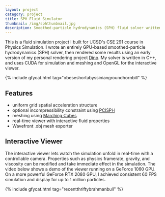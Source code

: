 ```yaml
---
layout: project
category: project
title: SPH Fluid Simulator
thumbnail: /img/sphthumbnail.jpg
description: Smoothed-particle hydrodynamics (SPH) fluid solver written for GPU. Includes OpenGL viewer with support for GPU-based meshing via Marching Cubes and simple rendering. Capable of real-time (60 FPS) simulation of up to 1 million particles.
---
```


This is a fluid simulation project I built for UCSD's CSE 291 course in Physics Simulation. I wrote an entirely GPU-based smoothed-particle hydrodynamics (SPH) solver, then rendered some results using an early version of my personal rendering project [Dino](/project/dino.html). My solver is written in C++, and uses CUDA for simulation and meshing and OpenGL for the interactive viewer.

{% include gfycat.html tag="obeseshortabyssiniangroundhornbill" %}

## Features

- uniform grid spatial acceleration structure
- optional incompressibility constraint using [PCISPH](https://people.inf.ethz.ch/~sobarbar/papers/Sol09/Sol09.pdf)
- meshing using [Marching Cubes](https://en.wikipedia.org/wiki/Marching_cubes)
- real-time viewer with interactive fluid properties
- Wavefront .obj mesh exporter

## Interactive Viewer

The interactive viewer lets watch the simulation unfold in real-time with a controllable camera. Properties such as physics framerate, gravity, and viscosity can be modified and take immediate effect in the simulation. The video below shows a demo of the viewer running on a GeForce 1060 GPU. On a more powerful GeForce RTX 2080 GPU, I achieved consistent 60 FPS simulation and display for up to 1 million particles.

{% include gfycat.html tag="recentthriftybrahmanbull" %}
